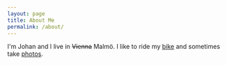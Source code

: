 ```yaml
---
layout: page
title: About Me
permalink: /about/
---
```


I'm Johan and I live in ~~Vienna~~ Malmö. I like to ride my [bike](http://app.strava.com/athletes/37399) and sometimes take [photos](https://www.instagram.com/suraken/).
